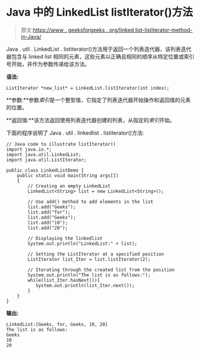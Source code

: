# Java 中的 LinkedList listIterator()方法

> 原文:[https://www . geeksforgeeks . org/linked list-listiterator-method-in-Java/](https://www.geeksforgeeks.org/linkedlist-listiterator-method-in-java/)

Java . util . LinkedList . listiterator()方法用于返回一个列表迭代器，该列表迭代器包含与 linked list 相同的元素，这些元素以正确且相同的顺序从特定位置或索引号开始，并作为参数传递给该方法。

**语法:**

```
ListIterator *new_list* = LinkedList.listIterator(int index);

```

**参数:**参数*索引*是一个整型值，它指定了列表迭代器开始操作和返回值的元素的位置。

**返回值:**该方法返回使用列表迭代器创建的列表，从指定的*索引*开始。

下面的程序说明了 Java . util . linkedlist . listiterator()方法:

```
// Java code to illustrate listIterator()
import java.io.*;
import java.util.LinkedList;
import java.util.ListIterator;

public class LinkedListDemo {
    public static void main(String args[])
    {
        // Creating an empty LinkedList
        LinkedList<String> list = new LinkedList<String>();

        // Use add() method to add elements in the list
        list.add("Geeks");
        list.add("for");
        list.add("Geeks");
        list.add("10");
        list.add("20");

        // Displaying the linkedlist
        System.out.println("LinkedList:" + list);

        // Setting the ListIterator at a specified position
        ListIterator list_Iter = list.listIterator(2);

        // Iterating through the created list from the position
        System.out.println("The list is as follows:");
        while(list_Iter.hasNext()){
           System.out.println(list_Iter.next());
        }
    }
}
```

**输出:**

```
LinkedList:[Geeks, for, Geeks, 10, 20]
The list is as follows:
Geeks
10
20

```